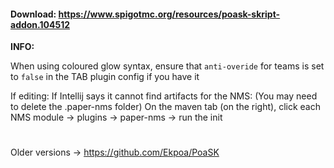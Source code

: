 
#### Download: https://www.spigotmc.org/resources/poask-skript-addon.104512




**INFO:**

When using coloured glow syntax, ensure that `anti-overide` for teams is set to `false` in the TAB plugin config if you have it


If editing:
If Intellij says it cannot find artifacts for the NMS:
(You may need to delete the .paper-nms folder)
On the maven tab (on the right), click each NMS module -> plugins -> paper-nms -> run the init

#
#
Older versions -> https://github.com/Ekpoa/PoaSK
